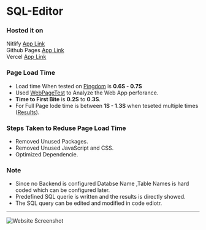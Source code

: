 # SQL-Editor

### Hosted it on
  Nitlify [App Link](https://csb-4fzzm.netlify.app/) \
  Github Pages [App Link](https://lvrchaitanya.github.io/csb-4fzzm/)\
  Vercel [App Link](https://csb-4fzzm-reoel9n4d-lvrchaitanya.vercel.app/)
  
 ### Page Load Time
  * Load time When tested on [Pingdom](https://tools.pingdom.com/#5ee5c681a6800000) is **0.6S - 0.7S**
  * Used [WebPageTest](https://www.webpagetest.org/easy) to Analyze the Web App perforance.
  * **Time to First Bite** is **0.2S** to **0.3S**. 
  * For Full Page lode time is between **1S - 1.3S** when teseted multiple times ([Results](https://www.webpagetest.org/result/210830_AiDc7J_49a5ed5882664b3672b46c1507eab4b7/)).
 
 ### Steps Taken to Reduse Page Load Time
 * Removed Unused Packages.
 * Removed Unused JavaScript and CSS.
 * Optimized Dependencie.

 ### Note
 * Since no Backend is configured Databse Name ,Table Names is hard coded which can be configured later.
 * Predefined SQL querie is written and the results is directly showed.
 * The SQL query can be edited and modified in code ediotr.

---
![Website Screenshot](https://user-images.githubusercontent.com/46523605/131338364-dfca4bd4-c1bd-4217-b190-495958d4cafd.png)

   
